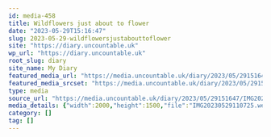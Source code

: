```yaml
---
id: media-458
title: Wildflowers just about to flower
date: "2023-05-29T15:16:47"
slug: 2023-05-29-wildflowersjustabouttoflower
site: "https://diary.uncountable.uk"
wp_url: "https://diary.uncountable.uk"
root_slug: diary
site_name: My Diary
featured_media_url: "https://media.uncountable.uk/diary/2023/05/29151647/IMG20230529110725.webp"
featured_media_srcset: "https://media.uncountable.uk/diary/2023/05/29151647/IMG20230529110725-300x225.webp 300w, https://media.uncountable.uk/diary/2023/05/29151647/IMG20230529110725-1024x768.webp 1024w, https://media.uncountable.uk/diary/2023/05/29151647/IMG20230529110725-150x150.webp 150w, https://media.uncountable.uk/diary/2023/05/29151647/IMG20230529110725-640x480.webp 640w, https://media.uncountable.uk/diary/2023/05/29151647/IMG20230529110725.webp 2000w"
type: media
source_url: "https://media.uncountable.uk/diary/2023/05/29151647/IMG20230529110725.webp"
media_details: {"width":2000,"height":1500,"file":"IMG20230529110725.webp","filesize":195426,"sizes":{"medium":{"file":"IMG20230529110725-300x225.webp","width":300,"height":225,"filesize":30688,"mime_type":"image/webp","source_url":"https://media.uncountable.uk/diary/2023/05/29151647/IMG20230529110725-300x225.webp"},"large":{"file":"IMG20230529110725-1024x768.webp","width":1024,"height":768,"filesize":201530,"mime_type":"image/webp","source_url":"https://media.uncountable.uk/diary/2023/05/29151647/IMG20230529110725-1024x768.webp"},"thumbnail":{"file":"IMG20230529110725-150x150.webp","width":150,"height":150,"filesize":11642,"mime_type":"image/webp","source_url":"https://media.uncountable.uk/diary/2023/05/29151647/IMG20230529110725-150x150.webp"},"mobwidth":{"file":"IMG20230529110725-640x480.webp","width":640,"height":480,"filesize":104586,"mime_type":"image/webp","source_url":"https://media.uncountable.uk/diary/2023/05/29151647/IMG20230529110725-640x480.webp"},"full":{"file":"IMG20230529110725.webp","width":2000,"height":1500,"mime_type":"image/webp","source_url":"https://media.uncountable.uk/diary/2023/05/29151647/IMG20230529110725.webp"}},"image_meta":{"aperture":"0","credit":"","camera":"","caption":"","created_timestamp":"0","copyright":"","focal_length":"0","iso":"0","shutter_speed":"0","title":"","orientation":"0","keywords":[]}}
category: []
tag: []
---
```



